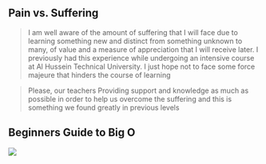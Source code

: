 ## Pain vs. Suffering
> I am well aware of the amount of suffering that I will face due to learning something new and distinct from something unknown to many, of value and a measure of appreciation that I will receive later. I previously had this experience while undergoing an intensive course at Al Hussein Technical University. I just hope not to face some force majeure that hinders the course of learning

> Please, our teachers
Providing support and knowledge as much as possible in order to help us overcome the suffering and this is something we found greatly in previous levels

## Beginners Guide to Big O
![](https://res.cloudinary.com/practicaldev/image/fetch/s--q9gaD0m_--/c_imagga_scale,f_auto,fl_progressive,h_900,q_auto,w_1600/https://thepracticaldev.s3.amazonaws.com/i/3ms2d5rfv25a2swyz1vs.png)
